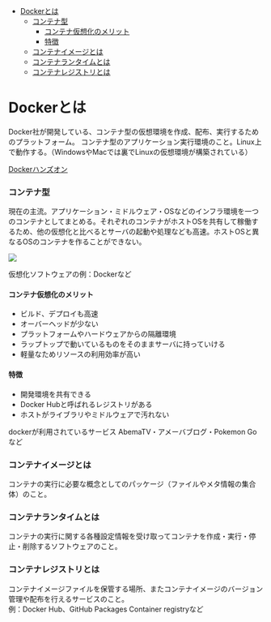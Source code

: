 - [Dockerとは](#dockerとは)
    - [コンテナ型](#コンテナ型)
      - [コンテナ仮想化のメリット](#コンテナ仮想化のメリット)
      - [特徴](#特徴)
    - [コンテナイメージとは](#コンテナイメージとは)
    - [コンテナランタイムとは](#コンテナランタイムとは)
    - [コンテナレジストリとは](#コンテナレジストリとは)

# Dockerとは
Docker社が開発している、コンテナ型の仮想環境を作成、配布、実行するためのプラットフォーム。
コンテナ型のアプリケーション実行環境のこと。Linux上で動作する。（WindowsやMacでは裏でLinuxの仮想環境が構築されている）

[Dockerハンズオン](https://shimo5.me/post/2020-09-07/)

### コンテナ型

現在の主流。アプリケーション・ミドルウェア・OSなどのインフラ環境を一つのコンテナとしてまとめる。それぞれのコンテナがホストOSを共有して稼働するため、他の仮想化と比べるとサーバの起動や処理なども高速。ホストOSと異なるOSのコンテナを作ることができない。

![](../.img/Docker/コンテナ型とハイパーバイザ型の違い.png)

仮想化ソフトウェアの例：Dockerなど

#### コンテナ仮想化のメリット

- ビルド、デプロイも高速
- オーバーヘッドが少ない
- プラットフォームやハードウェアからの隔離環境
- ラップトップで動いているものをそのままサーバに持っていける
- 軽量なためリソースの利用効率が高い

#### 特徴
- 開発環境を共有できる
- Docker Hubと呼ばれるレジストリがある
- ホストがライブラリやミドルウェアで汚れない

dockerが利用されているサービス
AbemaTV・アメーバブログ・Pokemon Goなど

### コンテナイメージとは
コンテナの実行に必要な概念としてのパッケージ（ファイルやメタ情報の集合体）のこと。

### コンテナランタイムとは
コンテナの実行に関する各種設定情報を受け取ってコンテナを作成・実行・停止・削除するソフトウェアのこと。

### コンテナレジストリとは
コンテナイメージファイルを保管する場所、またコンテナイメージのバージョン管理や配布を行えるサービスのこと。  
例：Docker Hub、GitHub Packages Container registryなど